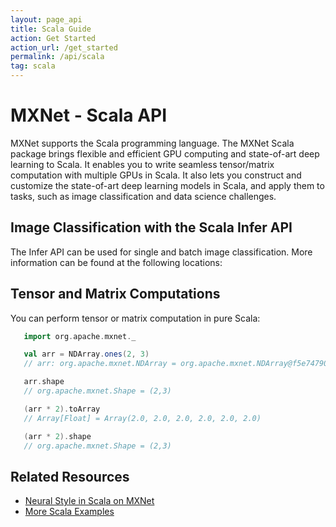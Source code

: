 ```yaml
---
layout: page_api
title: Scala Guide
action: Get Started
action_url: /get_started
permalink: /api/scala
tag: scala
---
```

<!--- Licensed to the Apache Software Foundation (ASF) under one -->
<!--- or more contributor license agreements.  See the NOTICE file -->
<!--- distributed with this work for additional information -->
<!--- regarding copyright ownership.  The ASF licenses this file -->
<!--- to you under the Apache License, Version 2.0 (the -->
<!--- "License"); you may not use this file except in compliance -->
<!--- with the License.  You may obtain a copy of the License at -->

<!---   http://www.apache.org/licenses/LICENSE-2.0 -->

<!--- Unless required by applicable law or agreed to in writing, -->
<!--- software distributed under the License is distributed on an -->
<!--- "AS IS" BASIS, WITHOUT WARRANTIES OR CONDITIONS OF ANY -->
<!--- KIND, either express or implied.  See the License for the -->
<!--- specific language governing permissions and limitations -->
<!--- under the License. -->


# MXNet - Scala API

MXNet supports the Scala programming language. The MXNet Scala package brings flexible and efficient GPU
computing and state-of-art deep learning to Scala. It enables you to write seamless tensor/matrix computation with multiple GPUs in Scala. It also lets you construct and customize the state-of-art deep learning models in Scala, and apply them to tasks, such as image classification and data science challenges.



## Image Classification with the Scala Infer API
The Infer API can be used for single and batch image classification. More information can be found at the following locations:

## Tensor and Matrix Computations
You can perform tensor or matrix computation in pure Scala:

```scala
   import org.apache.mxnet._

   val arr = NDArray.ones(2, 3)
   // arr: org.apache.mxnet.NDArray = org.apache.mxnet.NDArray@f5e74790

   arr.shape
   // org.apache.mxnet.Shape = (2,3)

   (arr * 2).toArray
   // Array[Float] = Array(2.0, 2.0, 2.0, 2.0, 2.0, 2.0)

   (arr * 2).shape
   // org.apache.mxnet.Shape = (2,3)
```

## Related Resources

* [Neural Style in Scala on MXNet](https://github.com/apache/incubator-mxnet/blob/master/scala-package/examples/src/main/scala/org/apache/mxnetexamples/neuralstyle/NeuralStyle.scala)
* [More Scala Examples](https://github.com/apache/incubator-mxnet/tree/master/scala-package/examples/src/main/scala/org/apache/mxnetexamples)
